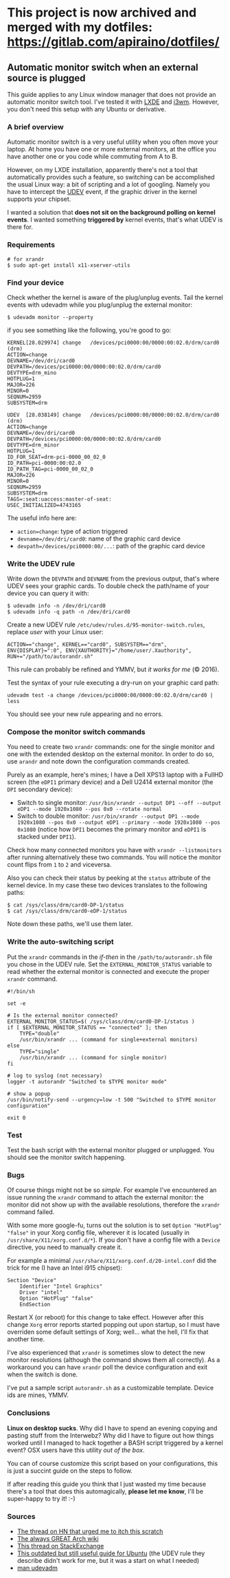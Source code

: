 # This project is now archived and merged with my dotfiles: https://gitlab.com/apiraino/dotfiles/


## Automatic monitor switch when an external source is plugged


This guide applies to any Linux window manager that does not provide an automatic monitor switch tool. I've tested it with [LXDE](https://lxde.org) and [i3wm](https://i3wm.org). However, you don't need this setup with any Ubuntu or derivative.


### A brief overview
Automatic monitor switch is a very useful utility when you often move your laptop. At home you have one or more external monitors, at the office you have another one or you code while commuting from A to B.

However, on my LXDE installation, apparently there's not a tool that automatically provides such a feature, so switching can be accomplished the usual Linux way: a bit of scripting and a lot of googling.
Namely you have to intercept the [UDEV](https://en.wikipedia.org/wiki/Udev) event, if the graphic driver in the kernel supports your chipset.

I wanted a solution that __does not sit on the background polling on kernel events__. I wanted something __triggered by__ kernel events, that's what UDEV is there for.

### Requirements
```
# for xrandr
$ sudo apt-get install x11-xserver-utils
```

### Find your device
Check whether the kernel is aware of the plug/unplug events. Tail the kernel events with udevadm while you plug/unplug the external monitor:
```
$ udevadm monitor --property
```
if you see something like the following, you're good to go:
```
KERNEL[28.029974] change   /devices/pci0000:00/0000:00:02.0/drm/card0 (drm)
ACTION=change
DEVNAME=/dev/dri/card0
DEVPATH=/devices/pci0000:00/0000:00:02.0/drm/card0
DEVTYPE=drm_mino
HOTPLUG=1
MAJOR=226
MINOR=0
SEQNUM=2959
SUBSYSTEM=drm

UDEV  [28.038149] change   /devices/pci0000:00/0000:00:02.0/drm/card0 (drm)
ACTION=change
DEVNAME=/dev/dri/card0
DEVPATH=/devices/pci0000:00/0000:00:02.0/drm/card0
DEVTYPE=drm_minor
HOTPLUG=1
ID_FOR_SEAT=drm-pci-0000_00_02_0
ID_PATH=pci-0000:00:02.0
ID_PATH_TAG=pci-0000_00_02_0
MAJOR=226
MINOR=0
SEQNUM=2959
SUBSYSTEM=drm
TAGS=:seat:uaccess:master-of-seat:
USEC_INITIALIZED=4743165
```
The useful info here are:
- `action=change`: type of action triggered
- `devname=/dev/dri/card0`: name of the graphic card device
- `devpath=/devices/pci0000:00/...`: path of the graphic card device

### Write the UDEV rule
Write down the `DEVPATH` and `DEVNAME` from the previous output, that's where UDEV sees your graphic cards. To double check the path/name of your device you can query it with:
```
$ udevadm info -n /dev/dri/card0
$ udevadm info -q path -n /dev/dri/card0
```
Create a new UDEV rule `/etc/udev/rules.d/95-monitor-switch.rules`, replace _user_ with your Linux user:
```
ACTION=="change", KERNEL=="card0", SUBSYSTEM=="drm", ENV{DISPLAY}=":0", ENV{XAUTHORITY}="/home/user/.Xauthority", RUN+="/path/to/autorandr.sh"
```
This rule can probably be refined and YMMV, but _it works for me_ (:copyright: 2016).

Test the syntax of your rule executing a dry-run on your graphic card path:
```
udevadm test -a change /devices/pci0000:00/0000:00:02.0/drm/card0 | less
```
You should see your new rule appearing and no errors.

### Compose the monitor switch commands
You need to create two `xrandr` commands: one for the single monitor and one with the extended desktop on the external monitor. In order to do so, use `arandr` and note down the configuration commands created.

Purely as an example, here's mines; I have a Dell XPS13 laptop with a FullHD screen (the `eDPI1` primary device) and a Dell U2414 external monitor (the `DPI` secondary device):
* Switch to single monitor: `/usr/bin/xrandr --output DP1 --off --output eDP1 --mode 1920x1080 --pos 0x0 --rotate normal`
* Switch to double monitor: `/usr/bin/xrandr --output DP1 --mode 1920x1080 --pos 0x0 --output eDP1 --primary --mode 1920x1080 --pos 0x1080` (notice how `DPI1` becomes the primary monitor and `eDPI1` is stacked under `DPI1`).

Check how many connected monitors you have with `xrandr --listmonitors` after running alternatively these two commands. You will notice the monitor count flips from `1` to `2` and viceversa.

Also you can check their status by peeking at the `status` attribute of the kernel device. In my case these two devices translates to the following paths:
```
$ cat /sys/class/drm/card0-DP-1/status
$ cat /sys/class/drm/card0-eDP-1/status
```
Note down these paths, we'll use them later.

### Write the auto-switching script
Put the `xrandr` commands in the *if-then* in the `/path/to/autorandr.sh` file you chose in the UDEV rule. Set the `EXTERNAL_MONITOR_STATUS` variable to read whether the external monitor is connected and execute the proper `xrandr` command.
```
#!/bin/sh

set -e

# Is the external monitor connected?
EXTERNAL_MONITOR_STATUS=$( /sys/class/drm/card0-DP-1/status )
if [ $EXTERNAL_MONITOR_STATUS == "connected" ]; then
    TYPE="double"
    /usr/bin/xrandr ... (command for single+external monitors)
else
    TYPE="single"
    /usr/bin/xrandr ... (command for single monitor)
fi

# log to syslog (not necessary)
logger -t autorandr "Switched to $TYPE monitor mode"

# show a popup
/usr/bin/notify-send --urgency=low -t 500 "Switched to $TYPE monitor configuration"

exit 0
```

### Test
Test the bash script with the external monitor plugged or unplugged. You should see the monitor switch happening.

### Bugs
Of course things might not be so *simple*. For example I've encountered an issue running the `xrandr` command to attach the external monitor: the monitor did not show up with the available resolutions, therefore the `xrandr` command failed.

With some more google-fu, turns out the solution is to set `Option "HotPlug" "false"` in your Xorg config file, wherever it is located (usually in `/usr/share/X11/xorg.conf.d/*`). If you don't have a config file with a `Device` directive, you need to manually create it.

For example a minimal `/usr/share/X11/xorg.conf.d/20-intel.conf` did the trick for me (I have an Intel i915 chipset):
```
Section "Device"
    Identifier "Intel Graphics"
    Driver "intel"
    Option "HotPlug" "false"
    EndSection
```
Restart X (or reboot) for this change to take effect.
However after this change `Xorg` error reports started popping out upon startup, so I must have overriden some default settings of Xorg; well... what the hell, I'll fix that another time.

I've also experienced that `xrandr` is sometimes slow to detect the new monitor resolutions (although the command shows them all correctly). As a workaround you can have `xrandr` poll the device configuration and exit when the switch is done.

I've put a sample script `autorandr.sh` as a customizable template. Device ids are mines, YMMV.

### Conclusions

**Linux on desktop sucks**. Why did I have to spend an evening copying and pasting stuff from the Interwebz? Why did I have to figure out how things worked until I managed to hack together a BASH script triggered by a kernel event? OSX users have this utility *out of the box*.

You can of course customize this script based on your configurations, this is just a succint guide on the steps to follow.

If after reading this guide you think that I just wasted my time because there's a tool that does this automagically, __please let me know__, I'll be super-happy to try it! :-)

### Sources

- [The thread on HN that urged me to itch this scratch](https://news.ycombinator.com/item?id=11570940)
- [The always GREAT Arch wiki](https://wiki.archlinux.org/index.php/Udev)
- [This thread on StackExchange](http://unix.stackexchange.com/questions/4489/a-tool-for-automatically-applying-randr-configuration-when-external-display-is-pl/13917)
- [This outdated but still useful guide for Ubuntu](https://help.ubuntu.com/community/DynamicMultiMonitor) (the UDEV rule they describe didn't work for me, but it was a start on what I needed)
- [man udevadm](http://linux.die.net/man/8/udevadm)
